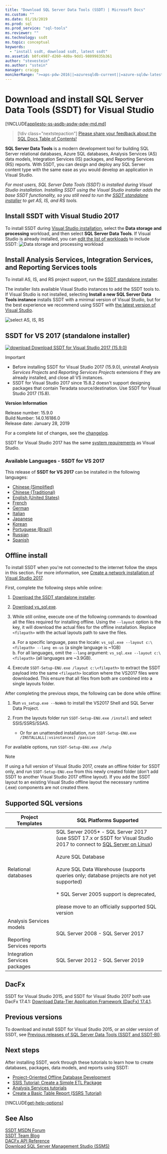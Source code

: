 ```yaml
---
title: "Download SQL Server Data Tools (SSDT) | Microsoft Docs"
ms.custom: ""
ms.date: 01/19/2019
ms.prod: sql
ms.prod_service: "sql-tools"
ms.reviewer: ""
ms.technology: ssdt
ms.topic: conceptual
keywords: 
  - "install ssdt, download ssdt, latest ssdt"
ms.assetid: b0fc4987-d260-4d0a-9dd1-98099835b361
author: "stevestein"
ms.author: "sstein"
manager: craigg
monikerRange: ">=aps-pdw-2016||=azuresqldb-current||=azure-sqldw-latest||>=sql-server-2016||=sqlallproducts-allversions||=azuresqldb-mi-current"
---
```

# Download and install SQL Server Data Tools (SSDT) for Visual Studio

[!INCLUDE[appliesto-ss-asdb-asdw-pdw-md.md](../includes/appliesto-ss-asdb-asdw-pdw-md.md)]

> [!div class="nextstepaction"]
> [Please share your feedback about the SQL Docs Table of Contents!](https://aka.ms/sqldocsurvey)

**SQL Server Data Tools** is a modern development tool for building SQL Server relational databases, Azure SQL databases, Analysis Services (AS) data models, Integration Services (IS) packages, and Reporting Services (RS) reports. With SSDT, you can design and deploy any SQL Server content type with the same ease as you would develop an application in Visual Studio.

*For most users, SQL Server Data Tools (SSDT) is installed during Visual Studio installation. Installing SSDT using the Visual Studio installer adds the base SSDT functionality, so you still need to run the [SSDT standalone installer](#ssdt-for-vs-2017-standalone-installer) to get AS, IS, and RS tools.*

## Install SSDT with Visual Studio 2017

To install SSDT during [Visual Studio installation](https://docs.microsoft.com/visualstudio/install/install-visual-studio), select the **Data storage and processing** workload, and then select **SQL Server Data Tools**. If Visual Studio is already installed, you can [edit the list of workloads](https://docs.microsoft.com/visualstudio/install/modify-visual-studio) to include SSDT:
![Data storage and processing workload](../ssdt/media/download-sql-server-data-tools-ssdt/data-workload.png)

## Install Analysis Services, Integration Services, and Reporting Services tools

To install AS, IS, and RS project support, run the [SSDT standalone installer](#ssdt-for-vs-2017-standalone-installer). 

The installer lists available Visual Studio instances to add the SSDT tools to. If Visual Studio is not installed, selecting **Install a new SQL Server Data Tools instance** installs SSDT with a minimal version of Visual Studio, but for the best experience we recommend using SSDT with [the latest version of Visual Studio](https://www.visualstudio.com/downloads). 

![select AS, IS, RS](../ssdt/media/download-sql-server-data-tools-ssdt/select-services.png)



## SSDT for VS 2017 (standalone installer)

[![download](../ssdt/media/download.png) Download SSDT for Visual Studio 2017 (15.9.0) ](https://go.microsoft.com/fwlink/?linkid=2052454) 

> [!IMPORTANT]
> - Before installing SSDT for Visual Studio 2017 (15.9.0), uninstall *Analysis Services Projects* and *Reporting Services Projects* extensions if they are already installed, and close all VS instances.
> - SSDT for Visual Studio 2017 since 15.8.2 doesn't support designing packages that contain Teradata source/destination. Use SSDT for Visual Studio 2017 (15.8).



**Version Information**  
  
Release number: 15.9.0  
Build Number: 14.0.16186.0  
Release date: January 28, 2019  

For a complete list of changes, see the [changelog](changelog-for-sql-server-data-tools-ssdt.md).

SSDT for Visual Studio 2017 has the same [system requirements](https://docs.microsoft.com/visualstudio/productinfo/vs2017-system-requirements-vs) as Visual Studio.  

### Available Languages - SSDT for VS 2017

This release of **SSDT for VS 2017** can be installed in the following languages:

- [Chinese (Simplified)]( https://go.microsoft.com/fwlink/?linkid=2052454&clcid=0x804)
- [Chinese (Traditional)]( https://go.microsoft.com/fwlink/?linkid=2052454&clcid=0x404)
- [English (United States)]( https://go.microsoft.com/fwlink/?linkid=2052454&clcid=0x409)
- [French]( https://go.microsoft.com/fwlink/?linkid=2052454&clcid=0x40c)
- [German]( https://go.microsoft.com/fwlink/?linkid=2052454&clcid=0x407)
- [Italian]( https://go.microsoft.com/fwlink/?linkid=2052454&clcid=0x410)
- [Japanese]( https://go.microsoft.com/fwlink/?linkid=2052454&clcid=0x411)
- [Korean]( https://go.microsoft.com/fwlink/?linkid=2052454&clcid=0x412)
- [Portuguese (Brazil)]( https://go.microsoft.com/fwlink/?linkid=2052454&clcid=0x416)
- [Russian]( https://go.microsoft.com/fwlink/?linkid=2052454&clcid=0x419)
- [Spanish]( https://go.microsoft.com/fwlink/?linkid=2052454&clcid=0x40a)

## Offline install

To install SSDT when you're not connected to the internet follow the steps in this section. For more information, see [Create a network installation of Visual Studio 2017](https://docs.microsoft.com/visualstudio/install/create-a-network-installation-of-visual-studio).

First, complete the following steps while online:

1. [Download the SSDT standalone installer](#ssdt-for-vs-2017-standalone-installer).
2. [Download vs_sql.exe](https://aka.ms/vs/15/release/vs_sql.exe).
3. While still online, execute one of the following commands to download all the files required for installing offline. Using the `--layout` option is the key, it will download the actual files for the offline installation. Replace `<filepath>` with the actual layouts path to save the files.

   
   a.	For a specific language, pass the locale: `vs_sql.exe --layout c:\<filepath> --lang en-us` (a single language is ~1GB)  
   b. For all languages, omit the `--lang` argument: `vs_sql.exe --layout c:\<filepath>` (all languages are ~3.9GB).

4. Execute `SSDT-Setup-ENU.exe /layout c:\<filepath>` to extract the SSDT payload into the same `<filepath>` location where the VS2017 files were downloaded. This ensure that all files from both are combined into a single layouts folder.

After completing the previous steps, the following can be done while offline:

1. Run `vs_setup.exe --NoWeb` to install the VS2017 Shell and SQL Server Data Project.
2. From the layouts folder run `SSDT-Setup-ENU.exe /install` and select SSIS/SSRS/SSAS.

   - Or for an unattended installation, run `SSDT-Setup-ENU.exe /INSTALLALL[:vsinstances] /passive`  

For available options, run `SSDT-Setup-ENU.exe /help`

> [!NOTE]
> If using a full version of Visual Studio 2017, create an offline folder for SSDT only, and run `SSDT-Setup-ENU.exe` from this newly created folder (don't add SSDT to another Visual Studio 2017 offline layout). If you add the SSDT layout to an existing Visual Studio offline layout the necessary runtime (.exe) components are not created there.

## Supported SQL versions
  
|Project Templates|SQL Platforms Supported|  
|-------------------|--------------------|  
|Relational databases|  SQL Server 2005\* - SQL Server 2017<br> (use SSDT 17.x or SSDT for Visual Studio 2017 to connect to [SQL Server on Linux](../linux/sql-server-linux-overview.md))<br /><br />Azure SQL Database<br /><br />Azure SQL Data Warehouse (supports queries only; database projects are not yet supported)<br /><br /> \* SQL Server 2005 support is deprecated,<br /><br /> please move to an officially supported SQL version|
|Analysis Services models<br /><br />Reporting Services reports | SQL Server 2008 - SQL Server 2017|
|Integration Services packages| SQL Server 2012 - SQL Server 2019 |
  
## DacFx

SSDT for Visual Studio 2015, and SSDT for Visual Studio 2017 both use DacFx 17.4.1: [Download Data-Tier Application Framework (DacFx) 17.4.1](https://www.microsoft.com/download/details.aspx?id=56508).

## Previous versions

To download and install SSDT for Visual Studio 2015, or an older version of SSDT, see [Previous releases of SQL Server Data Tools (SSDT and SSDT-BI)](previous-releases-of-sql-server-data-tools-ssdt-and-ssdt-bi.md).

## Next steps

After installing SSDT, work through these tutorials to learn how to create databases, packages, data models, and reports using SSDT:  

- [Project-Oriented Offline Database Development](project-oriented-offline-database-development.md)  
- [SSIS Tutorial: Create a Simple ETL Package](../integration-services/ssis-how-to-create-an-etl-package.md)  
- [Analysis Services tutorials](../analysis-services/analysis-services-tutorials-ssas.md)  
- [Create a Basic Table Report (SSRS Tutorial)](../reporting-services/create-a-basic-table-report-ssrs-tutorial.md)  

[!INCLUDE[get-help-options](../includes/paragraph-content/get-help-options.md)]

## See Also

[SSDT MSDN Forum](https://social.msdn.microsoft.com/Forums/sqlserver/home?forum=ssdt)  
[SSDT Team Blog](https://blogs.msdn.com/b/ssdt/)  
[DACFx API Reference](https://msdn.microsoft.com/library/dn645454.aspx)  
[Download SQL Server Management Studio (SSMS)](../ssms/download-sql-server-management-studio-ssms.md)  
